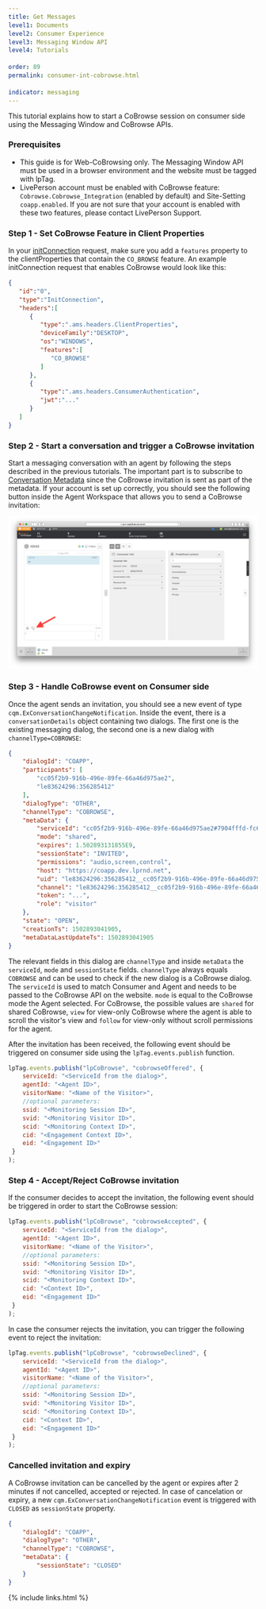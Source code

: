 ```yaml
---
title: Get Messages
level1: Documents
level2: Consumer Experience
level3: Messaging Window API
level4: Tutorials

order: 89
permalink: consumer-int-cobrowse.html

indicator: messaging
---
```


This tutorial explains how to start a CoBrowse session on consumer side using the Messaging Window and CoBrowse APIs.

### Prerequisites
* This guide is for Web-CoBrowsing only. The Messaging Window API must be used in a browser environment and the website must be tagged with lpTag.
* LivePerson account must be enabled with CoBrowse feature: ``Cobrowse.Cobrowse_Integration`` (enabled by default) and Site-Setting ``coapp.enabled``. If you are not sure that your account is enabled with these two features, please contact LivePerson Support.

### Step 1 - Set CoBrowse Feature in Client Properties

In your [initConnection](/consumer-int-msg-init-con.html) request, make sure you add a ``features`` property to the clientProperties that contain the ``CO_BROWSE`` feature. An example initConnection request that enables CoBrowse would look like this:

```json
{
   "id":"0",
   "type":"InitConnection",
   "headers":[
      {
         "type":".ams.headers.ClientProperties",
         "deviceFamily":"DESKTOP",
         "os":"WINDOWS",
         "features":[
            "CO_BROWSE"
         ]
      },
      {
         "type":".ams.headers.ConsumerAuthentication",
         "jwt":"..."
      }
   ]
}
```

### Step 2 - Start a conversation and trigger a CoBrowse invitation
Start a messaging conversation with an agent by following the steps described in the previous tutorials. The important part is to subscribe to [Conversation Metadata](/consumer-int-conversation-md.html) since the CoBrowse invitation is sent as part of the metadata.
If your account is set up correctly, you should see the following button inside the Agent Workspace that allows you to send a CoBrowse invitation:

![agent_invitation](img/agent_cobrowse_invitation.png)

### Step 3 - Handle CoBrowse event on Consumer side
Once the agent sends an invitation, you should see a new event of type ``cqm.ExConversationChangeNotification``. Inside the event, there is a ``conversationDetails`` object containing two dialogs. The first one is the existing messaging dialog, the second one is a new dialog with ``channelType=COBROWSE``:

```json
{
    "dialogId": "COAPP",
    "participants": [
        "cc05f2b9-916b-496e-89fe-66a46d975ae2",
        "le83624296:356285412"
    ],
    "dialogType": "OTHER",
    "channelType": "COBROWSE",
    "metaData": {
        "serviceId": "cc05f2b9-916b-496e-89fe-66a46d975ae2#7904fffd-fc68-4d93-b611-4dc06ab26bf4",
        "mode": "shared",
        "expires": 1.502893131855E9,
        "sessionState": "INVITED",
        "permissions": "audio,screen,control",
        "host": "https://coapp.dev.lprnd.net",
        "uid": "le83624296:356285412__cc05f2b9-916b-496e-89fe-66a46d975ae2_1502893040466_1502893041854",
        "channel": "le83624296:356285412__cc05f2b9-916b-496e-89fe-66a46d975ae2_1502893040466",
        "token": "...",
        "role": "visitor"
    },
    "state": "OPEN",
    "creationTs": 1502893041905,
    "metaDataLastUpdateTs": 1502893041905
}
```

The relevant fields in this dialog are ``channelType`` and inside ``metaData`` the ``serviceId``, ``mode`` and ``sessionState`` fields. ``channelType`` always equals ``COBROWSE`` and can be used to check if the new dialog is a CoBrowse dialog. The ``serviceId`` is used to match Consumer and Agent and needs to be passed to the CoBrowse API on the website. ``mode`` is equal to the CoBrowse mode the Agent selected. For CoBrowse, the possible values are ``shared`` for shared CoBrowse, ``view`` for view-only CoBrowse where the agent is able to scroll the visitor's view and ``follow`` for view-only without scroll permissions for the agent.

After the invitation has been received, the following event should be triggered on consumer side using the ``lpTag.events.publish`` function.

```js
lpTag.events.publish("lpCoBrowse", "cobrowseOffered", {
 	serviceId: "<ServiceId from the dialog>",
 	agentId: "<Agent ID>",
 	visitorName: "<Name of the Visitor>",
 	//optional parameters:
 	ssid: "<Monitoring Session ID>",
 	svid: "<Monitoring Visitor ID>",
 	scid: "<Monitoring Context ID>",
 	cid: "<Engagement Context ID>",
 	eid: "<Engagement ID>"
 }
);
```

### Step 4 - Accept/Reject CoBrowse invitation
If the consumer decides to accept the invitation, the following event should be triggered in order to start the CoBrowse session:

```js
lpTag.events.publish("lpCoBrowse", "cobrowseAccepted", {
 	serviceId: "<ServiceId from the dialog>",
 	agentId: "<Agent ID>",
 	visitorName: "<Name of the Visitor>",
 	//optional parameters:
 	ssid: "<Monitoring Session ID>",
 	svid: "<Monitoring Visitor ID>",
 	scid: "<Monitoring Context ID>",
 	cid: "<Context ID>",
 	eid: "<Engagement ID>"
 }
);
```

In case the consumer rejects the invitation, you can trigger the following event to reject the invitation:

```js
lpTag.events.publish("lpCoBrowse", "cobrowseDeclined", {
 	serviceId: "<ServiceId from the dialog>",
 	agentId: "<Agent ID>",
 	visitorName: "<Name of the Visitor>",
 	//optional parameters:
 	ssid: "<Monitoring Session ID>",
 	svid: "<Monitoring Visitor ID>",
 	scid: "<Monitoring Context ID>",
 	cid: "<Context ID>",
 	eid: "<Engagement ID>"
 }
);
```

### Cancelled invitation and expiry
A CoBrowse invitation can be cancelled by the agent or expires after 2 minutes if not cancelled, accepted or rejected. In case of cancelation or expiry, a new ``cqm.ExConversationChangeNotification`` event is triggered with ``CLOSED`` as ``sessionState`` property.

```json
{
	"dialogId": "COAPP",
	"dialogType": "OTHER",
	"channelType": "COBROWSE",
	"metaData": {
		"sessionState": "CLOSED"
	}
}
```



{% include links.html %}
